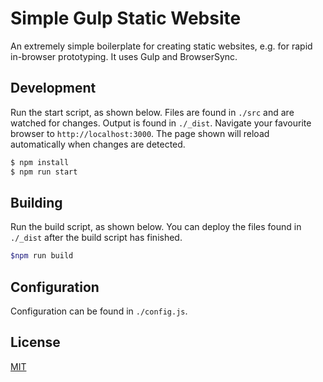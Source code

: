 # Simple Gulp Static Website
An extremely simple boilerplate for creating static websites, e.g. for rapid in-browser prototyping. It uses Gulp and BrowserSync.

## Development
Run the start script, as shown below. Files are found in `./src` and are watched for changes. Output is found in `./_dist`. Navigate your favourite browser to `http://localhost:3000`. The page shown will reload automatically when changes are detected.

```sh
$ npm install
$ npm run start
```

## Building
Run the build script, as shown below. You can deploy the files found in `./_dist` after the build script has finished.

```sh
$npm run build
```

## Configuration
Configuration can be found in `./config.js`.

## License
[MIT](LICENSE.md)
